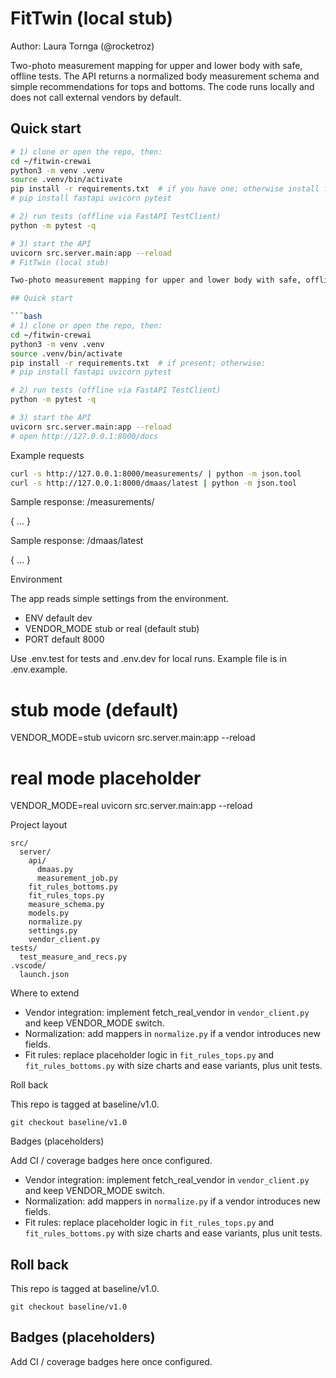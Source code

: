 # FitTwin (local stub)

Author: Laura Tornga (@rocketroz)

Two-photo measurement mapping for upper and lower body with safe, offline tests. The API returns a normalized body measurement schema and simple recommendations for tops and bottoms. The code runs locally and does not call external vendors by default.

## Quick start

```bash
# 1) clone or open the repo, then:
cd ~/fitwin-crewai
python3 -m venv .venv
source .venv/bin/activate
pip install -r requirements.txt  # if you have one; otherwise install fastapi uvicorn pytest
# pip install fastapi uvicorn pytest

# 2) run tests (offline via FastAPI TestClient)
python -m pytest -q

# 3) start the API
uvicorn src.server.main:app --reload
# FitTwin (local stub)

Two-photo measurement mapping for upper and lower body with safe, offline tests. The API returns a normalized body measurement schema and simple recommendations for tops and bottoms. The code runs locally and does not call external vendors by default.

## Quick start

```bash
# 1) clone or open the repo, then:
cd ~/fitwin-crewai
python3 -m venv .venv
source .venv/bin/activate
pip install -r requirements.txt  # if present; otherwise:
# pip install fastapi uvicorn pytest

# 2) run tests (offline via FastAPI TestClient)
python -m pytest -q

# 3) start the API
uvicorn src.server.main:app --reload
# open http://127.0.0.1:8000/docs
```

Example requests

```bash
curl -s http://127.0.0.1:8000/measurements/ | python -m json.tool
curl -s http://127.0.0.1:8000/dmaas/latest | python -m json.tool
```

Sample response: /measurements/

{ ... }

Sample response: /dmaas/latest

{ ... }

Environment

The app reads simple settings from the environment.

- ENV default dev
- VENDOR_MODE stub or real (default stub)
- PORT default 8000

Use .env.test for tests and .env.dev for local runs. Example file is in .env.example.

# stub mode (default)
VENDOR_MODE=stub uvicorn src.server.main:app --reload

# real mode placeholder
VENDOR_MODE=real uvicorn src.server.main:app --reload

Project layout

```
src/
  server/
    api/
      dmaas.py
      measurement_job.py
    fit_rules_bottoms.py
    fit_rules_tops.py
    measure_schema.py
    models.py
    normalize.py
    settings.py
    vendor_client.py
tests/
  test_measure_and_recs.py
.vscode/
  launch.json
```

Where to extend

- Vendor integration: implement fetch_real_vendor in `vendor_client.py` and keep VENDOR_MODE switch.
- Normalization: add mappers in `normalize.py` if a vendor introduces new fields.
- Fit rules: replace placeholder logic in `fit_rules_tops.py` and `fit_rules_bottoms.py` with size charts and ease variants, plus unit tests.

Roll back

This repo is tagged at baseline/v1.0.

```
git checkout baseline/v1.0
```

Badges (placeholders)

Add CI / coverage badges here once configured.

- Vendor integration: implement fetch_real_vendor in `vendor_client.py` and keep VENDOR_MODE switch.
- Normalization: add mappers in `normalize.py` if a vendor introduces new fields.
- Fit rules: replace placeholder logic in `fit_rules_tops.py` and `fit_rules_bottoms.py` with size charts and ease variants, plus unit tests.

## Roll back

This repo is tagged at baseline/v1.0.

```
git checkout baseline/v1.0
```

## Badges (placeholders)

Add CI / coverage badges here once configured.
